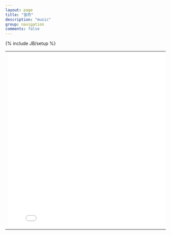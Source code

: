 ```yaml
---
layout: page
title: "音符"
description: "music"
group: navigation
comments: false
---
```

{% include JB/setup %}

<html xmlns="http://www.w3.org/1999/xhtml">
<head>
<meta http-equiv="Content-Type" content="text/html; charset=utf-8" />

<meta name="Keywords" content="创意生活，生活，愉悦，美好，感受" />
<meta name="Description" content="创意生活网、始于一个简单的想法:为人们带来美好愉悦的生活感受." />
<style type="text/css">

<!--
.STYLE7 {color: #CCCCCC}
.STYLE8 {font-size: small}
-->
</style>
</head>

<body>
<table width="100%">
  <tr>
    <th scope="col"><iframe  src="music/index.htm" width="800" height="550" marginwidth="0" marginheight="0" hspace="0" vspace="0" frameborder="0" scrolling="no"></iframe></th>
  </tr>
</table>
</body>
</html>
